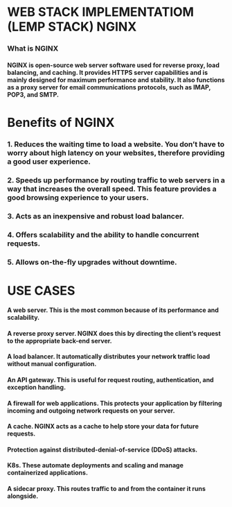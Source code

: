 
# WEB STACK IMPLEMENTATIOM (LEMP STACK) NGINX

### What is NGINX

#### NGINX is open-source web server software used for reverse proxy, load balancing, and caching. It provides HTTPS server capabilities and is mainly designed for maximum performance and stability. It also functions as a proxy server for email communications protocols, such as IMAP, POP3, and SMTP. 

# Benefits of NGINX

### 1. Reduces the waiting time to load a website. You don’t have to worry about high latency on your websites, therefore providing a good user experience. 

### 2. Speeds up performance by routing traffic to web servers in a way that increases the overall speed. This feature provides a good browsing experience to your users.

### 3. Acts as an inexpensive and robust load balancer.

### 4. Offers scalability and the ability to handle concurrent requests. 

### 5. Allows on-the-fly upgrades without downtime.

#  USE CASES

####  A web server. This is the most common because of its performance and scalability.

####  A reverse proxy server. NGINX does this by directing the client’s request to the appropriate back-end server. 

####  A load balancer. It automatically distributes your network traffic load without manual configuration.

####  An API gateway. This is useful for request routing, authentication, and exception handling.

####  A firewall for web applications. This protects your application by filtering incoming and outgoing network requests on your server.

####  A cache. NGINX acts as a cache to help store your data for future requests.

####  Protection against distributed-denial-of-service (DDoS) attacks.

####  K8s. These automate deployments and scaling and manage containerized applications.

####  A sidecar proxy. This routes traffic to and from the container it runs alongside.





